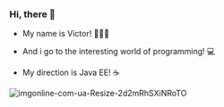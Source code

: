 ### Hi, there 👋

- My name is Victor! 🙍🏻‍♂️

- And i go to the interesting world of programming! 💻

- My direction is Java EE! ☕️

![imgonline-com-ua-Resize-2d2mRhSXiNRoTO](https://user-images.githubusercontent.com/70300652/144975909-4cb0a906-06a3-40d8-ba6b-3ebfea07f67a.jpg)

<!--
**SolomonVp/SolomonVP** is a ✨ _special_ ✨ repository because its `README.md` (this file) appears on your GitHub profile.

Here are some ideas to get you started:

- 🔭 I’m currently working on ...
- 🌱 I’m currently learning ...
- 👯 I’m looking to collaborate on ...
- 🤔 I’m looking for help with ...
- 💬 Ask me about ...
- 📫 How to reach me: ...
- 😄 Pronouns: ...
- ⚡ Fun fact: ...
-->
